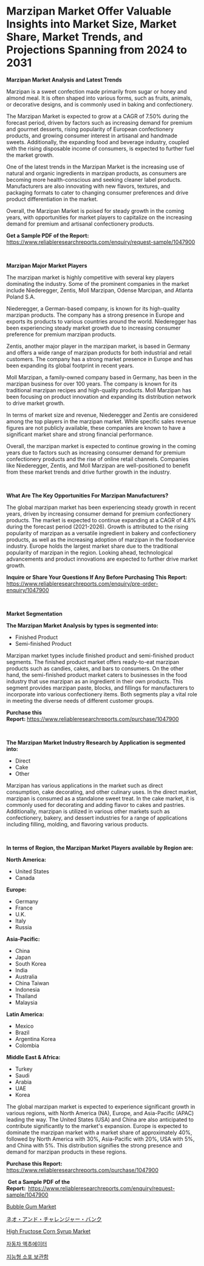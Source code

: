 <p><h1>Marzipan Market Offer Valuable Insights into Market Size, Market Share, Market Trends, and Projections Spanning from 2024 to 2031</h1></p><p><strong>Marzipan Market Analysis and Latest Trends</strong></p>
<p><p>Marzipan is a sweet confection made primarily from sugar or honey and almond meal. It is often shaped into various forms, such as fruits, animals, or decorative designs, and is commonly used in baking and confectionery.</p><p>The Marzipan Market is expected to grow at a CAGR of 7.50% during the forecast period, driven by factors such as increasing demand for premium and gourmet desserts, rising popularity of European confectionery products, and growing consumer interest in artisanal and handmade sweets. Additionally, the expanding food and beverage industry, coupled with the rising disposable income of consumers, is expected to further fuel the market growth.</p><p>One of the latest trends in the Marzipan Market is the increasing use of natural and organic ingredients in marzipan products, as consumers are becoming more health-conscious and seeking cleaner label products. Manufacturers are also innovating with new flavors, textures, and packaging formats to cater to changing consumer preferences and drive product differentiation in the market.</p><p>Overall, the Marzipan Market is poised for steady growth in the coming years, with opportunities for market players to capitalize on the increasing demand for premium and artisanal confectionery products.</p></p>
<p><strong>Get a Sample PDF of the Report:&nbsp;</strong> <a href="https://www.reliableresearchreports.com/enquiry/request-sample/1047900">https://www.reliableresearchreports.com/enquiry/request-sample/1047900</a></p>
<p>&nbsp;</p>
<p><strong>Marzipan Major Market Players</strong></p>
<p><p>The marzipan market is highly competitive with several key players dominating the industry. Some of the prominent companies in the market include Niederegger, Zentis, Moll Marzipan, Odense Marcipan, and Atlanta Poland S.A.</p><p>Niederegger, a German-based company, is known for its high-quality marzipan products. The company has a strong presence in Europe and exports its products to various countries around the world. Niederegger has been experiencing steady market growth due to increasing consumer preference for premium marzipan products.</p><p>Zentis, another major player in the marzipan market, is based in Germany and offers a wide range of marzipan products for both industrial and retail customers. The company has a strong market presence in Europe and has been expanding its global footprint in recent years.</p><p>Moll Marzipan, a family-owned company based in Germany, has been in the marzipan business for over 100 years. The company is known for its traditional marzipan recipes and high-quality products. Moll Marzipan has been focusing on product innovation and expanding its distribution network to drive market growth.</p><p>In terms of market size and revenue, Niederegger and Zentis are considered among the top players in the marzipan market. While specific sales revenue figures are not publicly available, these companies are known to have a significant market share and strong financial performance.</p><p>Overall, the marzipan market is expected to continue growing in the coming years due to factors such as increasing consumer demand for premium confectionery products and the rise of online retail channels. Companies like Niederegger, Zentis, and Moll Marzipan are well-positioned to benefit from these market trends and drive further growth in the industry.</p></p>
<p>&nbsp;</p>
<p><strong>What Are The Key Opportunities For Marzipan Manufacturers?</strong></p>
<p><p>The global marzipan market has been experiencing steady growth in recent years, driven by increasing consumer demand for premium confectionery products. The market is expected to continue expanding at a CAGR of 4.8% during the forecast period (2021-2026). Growth is attributed to the rising popularity of marzipan as a versatile ingredient in bakery and confectionery products, as well as the increasing adoption of marzipan in the foodservice industry. Europe holds the largest market share due to the traditional popularity of marzipan in the region. Looking ahead, technological advancements and product innovations are expected to further drive market growth.</p></p>
<p><strong>Inquire or Share Your Questions If Any Before Purchasing This Report:</strong> <a href="https://www.reliableresearchreports.com/enquiry/pre-order-enquiry/1047900">https://www.reliableresearchreports.com/enquiry/pre-order-enquiry/1047900</a></p>
<p>&nbsp;</p>
<p><strong>Market Segmentation</strong></p>
<p><strong>The Marzipan Market Analysis by types is segmented into:</strong></p>
<p><ul><li>Finished Product</li><li>Semi-finished Product</li></ul></p>
<p><p>Marzipan market types include finished product and semi-finished product segments. The finished product market offers ready-to-eat marzipan products such as candies, cakes, and bars to consumers. On the other hand, the semi-finished product market caters to businesses in the food industry that use marzipan as an ingredient in their own products. This segment provides marzipan paste, blocks, and fillings for manufacturers to incorporate into various confectionery items. Both segments play a vital role in meeting the diverse needs of different customer groups.</p></p>
<p><strong>Purchase this Report:&nbsp;</strong><a href="https://www.reliableresearchreports.com/purchase/1047900">https://www.reliableresearchreports.com/purchase/1047900</a></p>
<p>&nbsp;</p>
<p><strong>The Marzipan Market Industry Research by Application is segmented into:</strong></p>
<p><ul><li>Direct</li><li>Cake</li><li>Other</li></ul></p>
<p><p>Marzipan has various applications in the market such as direct consumption, cake decorating, and other culinary uses. In the direct market, marzipan is consumed as a standalone sweet treat. In the cake market, it is commonly used for decorating and adding flavor to cakes and pastries. Additionally, marzipan is utilized in various other markets such as confectionery, bakery, and dessert industries for a range of applications including filling, molding, and flavoring various products.</p></p>
<p>&nbsp;</p>
<p><strong>In terms of Region, the Marzipan Market Players available by Region are:</strong></p>
<p>
    <p> <strong> North America: </strong>
        <ul>
            <li>United States</li>
            <li>Canada</li>
        </ul>
        </p> 
    <p> <strong> Europe: </strong>
        <ul>
            <li>Germany</li>
            <li>France</li>
            <li>U.K.</li>
            <li>Italy</li>
            <li>Russia</li>
        </ul>
        </p> 
    <p> <strong> Asia-Pacific: </strong>
        <ul>
            <li>China</li>
            <li>Japan</li>
            <li>South Korea</li>
            <li>India</li>
            <li>Australia</li>
            <li>China Taiwan</li>
            <li>Indonesia</li>
            <li>Thailand</li>
            <li>Malaysia</li>
        </ul>
        </p> 
    <p> <strong> Latin America: </strong>
        <ul>
            <li>Mexico</li>
            <li>Brazil</li>
            <li>Argentina Korea</li>
            <li>Colombia</li>
        </ul>
        </p> 
    <p> <strong> Middle East & Africa: </strong>
        <ul>
            <li>Turkey</li>
            <li>Saudi</li>
            <li>Arabia</li>
            <li>UAE</li>
            <li>Korea</li>
        </ul>
    </p>
    </p>
<p><p>The global marzipan market is expected to experience significant growth in various regions, with North America (NA), Europe, and Asia-Pacific (APAC) leading the way. The United States (USA) and China are also anticipated to contribute significantly to the market's expansion. Europe is expected to dominate the marzipan market with a market share of approximately 40%, followed by North America with 30%, Asia-Pacific with 20%, USA with 5%, and China with 5%. This distribution signifies the strong presence and demand for marzipan products in these regions.</p></p>
<p><strong>Purchase this Report: </strong><a href="https://www.reliableresearchreports.com/purchase/1047900">https://www.reliableresearchreports.com/purchase/1047900</a></p>
<p>&nbsp;<strong>Get a Sample PDF of the Report:&nbsp;&nbsp;</strong><a href="https://www.reliableresearchreports.com/enquiry/request-sample/1047900">https://www.reliableresearchreports.com/enquiry/request-sample/1047900</a></p>
<p><strong></strong></p>
<p><p><a href="https://github.com/okotobwrhuteie/Market-Research-Report-List-1/blob/main/bubble-gum-market.md">Bubble Gum Market</a></p><p><a href="https://github.com/mathieurico66/Market-Research-Report-List-1/blob/main/892238717304.md">ネオ・アンド・チャレンジャー・バンク</a></p><p><a href="https://github.com/myacatherineblakecaczo9vcsw/Market-Research-Report-List-2/blob/main/high-fructose-corn-syrup-market.md">High Fructose Corn Syrup Market</a></p><p><a href="https://github.com/ZacharyScthmitt4465/Market-Research-Report-List-1/blob/main/306378416004.md">자동차 액추에이터</a></p><p><a href="https://github.com/lkwggful07722/Market-Research-Report-List-1/blob/main/751550516003.md">지능형 소포 보관함</a></p></p>